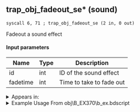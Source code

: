 ## trap_obj_fadeout_se* (sound)

`syscall 6, 71 ; trap_obj_fadeout_se (2 in, 0 out)`

Fadeout a sound effect

#### Input parameters
| Name | Type | Description
|------|------|------------
| id   | int   | ID of the sound effect
| fadetime   | int   | Time to take to fade out




<details>
	<summary>Appears in:</summary>
| filename | Entity (obj)
|----------|-------------
| obj\B_EX370\b_ex.bdscript       | ((B) Zexion (Absent Silhouette))          

</details>

<details>
	<summary>Example Usage From obj\B_EX370\b_ex.bdscript</summary>
```
L13066:
 popToSp 0
 pushFromFSp 0
 fetchValue 0
 pushImm 0
 sub 
 ipos 
 jz L13093
 pushFromFSpVal 0
 pushImm 0
 syscall 6, 71 ; trap_obj_fadeout_se (2 in, 0 out)
 pushImm -1
 popToSpVal 0
 jmp L13093
```
</details>

